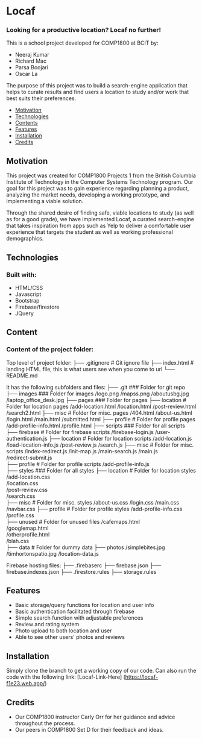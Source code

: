 # Locaf #
### Looking for a productive location? Locaf no further! ###
This is a school project developed for COMP1800 at BCIT by:
- Neeraj Kumar
- Richard Mac
- Parsa Boojari
- Oscar La

The purpose of this project was to build a search-engine application that helps to curate results and find users a location to study and/or work that best suits their preferences.

* [Motivation](#motivation)
* [Technologies](#technologies)
* [Contents](#content)
* [Features](#features)
* [Installation](#installation)
* [Credits](#credits)

## Motivation 
This project was created for COMP1800 Projects 1 from the British Columbia Institute of Technology in the Computer Systems Technology program. Our goal for this project was to gain experience regarding planning a product, analyzing the market needs, developing a working prototype, and implementing a viable solution. 

Through the shared desire of finding safe, viable locations to study (as well as for a good grade), we have implemented Locaf, a curated search-engine that takes inspiration from apps such as Yelp to deliver a comfortable user experience that targets the student as well as working professional demographics.

## Technologies 
### Built with: ###
- HTML/CSS
- Javascript
- Bootstrap
- Firebase/firestore
- JQuery

## Content 
### Content of the project folder: ###

 Top level of project folder: 
├── .gitignore                   # Git ignore file
├── index.html                   # landing HTML file, this is what users see when you come to url
└── README.md

It has the following subfolders and files:
├── .git                          ### Folder for git repo
├── images                        ### Folder for images
    /logo.png
    /mapss.png
    /aboutusbg.jpg
    /laptop_office_desk.jpg
├── pages                         ### Folder for pages
    ├── location                  # Folder for location pages
        /add-location.html
        /location.html
        /post-review.html
        /search2.html
    ├── misc                      # Folder for misc. pages
        /404.html
        /about-us.html
        /login.html
        /main.html
        /submitted.html
    ├── profile                   # Folder for profile pages
        /add-profile-info.html
        /profile.html
├── scripts                       ### Folder for all scripts
    ├── firebase                  # Folder for firebase scripts
        /firebase-login.js
        /user-authentication.js
    ├── location                  # Folder for location scripts
        /add-location.js
        /load-location-info.js
        /post-review.js
        /search.js
    ├── misc                      # Folder for misc. scripts
        /index-redirect.js
        /init-map.js
        /main-search.js
        /main.js                  
        /redirect-submit.js       
    ├── profile                   # Folder for profile scripts
        /add-profile-info.js      
├── styles                        ### Folder for all styles
    ├── location                  # Folder for location styles
        /add-location.css         
        /location.css             
        /post-review.css          
        /search.css               
    ├── misc                      # Folder for misc. styles
        /about-us.css
        /login.css
        /main.css
        /navbar.css
    ├── profile                   # Folder for profile styles
        /add-profile-info.css
        /profile.css            
├── unused                        # Folder for unused files
    /cafemaps.html                 
    /googlemap.html                
    /otherprofile.html            
    /blah.css                     
├── data                          # Folder for dummy data
    ├── photos
        /simplebites.jpg
        /timhortonspatio.jpg
    /location-data.js                

Firebase hosting files: 
├── .firebaserc
├── firebase.json
├── firebase.indexes.json
├── .firestore.rules
├── storage.rules


## Features 
- Basic storage/query functions for location and user info
- Basic authentication facilitated through firebase
- Simple search function with adjustable preferences
- Review and rating system
- Photo upload to both location and user
- Able to see other users' photos and reviews

## Installation 
Simply clone the branch to get a working copy of our code. Can also run the code with the following link:
[Locaf-Link-Here] (https://locaf-f1e23.web.app/)

## Credits 
- Our COMP1800 instructor Carly Orr for her guidance and advice throughout the process.
- Our peers in COMP1800 Set D for their feedback and ideas.


